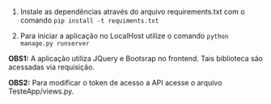 1. Instale as dependências através do arquivo requirements.txt com o comando `pip install -t requiments.txt`

2. Para iniciar a aplicação no LocalHost utilize o comando `python manage.py runserver`


**OBS1:** A aplicação utiliza JQuery e Bootsrap no frontend. Tais biblioteca são acessadas via requisição.

**OBS2:** Para modificar o token de acesso a API acesse o arquivo TesteApp/views.py.